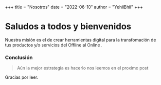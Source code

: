 +++
title = "Nosotros"
date = "2022-06-10"
author = "YehiiBhii"
+++

# Saludos a todos y bienvenidos

Nuestra misión es el de crear herramientas digital para la transfomación de 
tus productos y/o servicios del Offline al Online .


### Conclusión

>Aún la mejor estrategia es hacerlo nos leemos en el proximo post

Gracias por leer.
